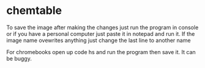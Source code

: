 # chemtable

To save the image after making the changes
just run the program in console or if you 
have a personal computer just paste it in
notepad and run it. If the image name ovewrites
anything just change the last line to another name

For chromebooks open up code hs and run the program then
save it. It can be buggy.
